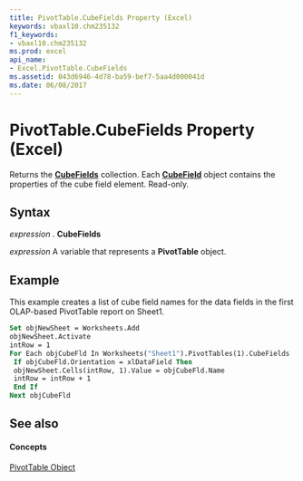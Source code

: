 ```yaml
---
title: PivotTable.CubeFields Property (Excel)
keywords: vbaxl10.chm235132
f1_keywords:
- vbaxl10.chm235132
ms.prod: excel
api_name:
- Excel.PivotTable.CubeFields
ms.assetid: 043d6946-4d78-ba59-bef7-5aa4d000041d
ms.date: 06/08/2017
---
```



# PivotTable.CubeFields Property (Excel)

Returns the **[CubeFields](cubefields-object-excel.md)** collection. Each **[CubeField](cubefield-object-excel.md)** object contains the properties of the cube field element. Read-only.


## Syntax

 _expression_ . **CubeFields**

 _expression_ A variable that represents a **PivotTable** object.


## Example

This example creates a list of cube field names for the data fields in the first OLAP-based PivotTable report on Sheet1.


```vb
Set objNewSheet = Worksheets.Add 
objNewSheet.Activate 
intRow = 1 
For Each objCubeFld In Worksheets("Sheet1").PivotTables(1).CubeFields 
 If objCubeFld.Orientation = xlDataField Then 
 objNewSheet.Cells(intRow, 1).Value = objCubeFld.Name 
 intRow = intRow + 1 
 End If 
Next objCubeFld
```


## See also


#### Concepts


[PivotTable Object](pivottable-object-excel.md)

